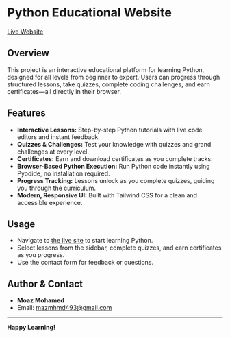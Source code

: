 # Python Educational Website

[Live Website](https://python-learning-website.moazmohamedabulbara.online/)

## Overview
This project is an interactive educational platform for learning Python, designed for all levels from beginner to expert. Users can progress through structured lessons, take quizzes, complete coding challenges, and earn certificates—all directly in their browser.

## Features
- **Interactive Lessons:** Step-by-step Python tutorials with live code editors and instant feedback.
- **Quizzes & Challenges:** Test your knowledge with quizzes and grand challenges at every level.
- **Certificates:** Earn and download certificates as you complete tracks.
- **Browser-Based Python Execution:** Run Python code instantly using Pyodide, no installation required.
- **Progress Tracking:** Lessons unlock as you complete quizzes, guiding you through the curriculum.
- **Modern, Responsive UI:** Built with Tailwind CSS for a clean and accessible experience.

## Usage
- Navigate to [the live site](https://python-learning-website.moazmohamedabulbara.online/) to start learning Python.
- Select lessons from the sidebar, complete quizzes, and earn certificates as you progress.
- Use the contact form for feedback or questions.

## Author & Contact
- **Moaz Mohamed**
- Email: mazmhmd493@gmail.com

---

**Happy Learning!** 
